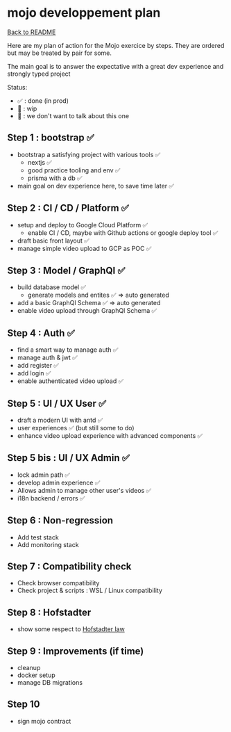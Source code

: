 # mojo developpement plan

[Back to README](./README.md)

Here are my plan of action for the Mojo exercice by steps.
They are ordered but may be treated by pair for some.

The main goal is to answer the expectative with a great dev experience and strongly typed project

Status:

- ✅ : done (in prod)
- 🚧 : wip
- 🚫 : we don't want to talk about this one

## Step 1 : bootstrap ✅

- bootstrap a satisfying project with various tools ✅
  - nextjs ✅
  - good practice tooling and env ✅
  - prisma with a db ✅
- main goal on dev experience here, to save time later ✅

## Step 2 : CI / CD / Platform ✅

- setup and deploy to Google Cloud Platform ✅
  - enable CI / CD, maybe with Github actions or google deploy tool ✅
- draft basic front layout ✅
- manage simple video upload to GCP as POC ✅

## Step 3 : Model / GraphQl ✅

- build database model ✅
  - generate models and entites ✅ => auto generated
- add a basic GraphQl Schema ✅ => auto generated
- enable video upload through GraphQl Schema ✅

## Step 4 : Auth ✅

- find a smart way to manage auth ✅
- manage auth & jwt ✅
- add register ✅
- add login ✅
- enable authenticated video upload ✅

## Step 5 : UI / UX User ✅

- draft a modern UI with antd ✅
- user experiences ✅ (but still some to do)
- enhance video upload experience with advanced components ✅

## Step 5 bis : UI / UX Admin  ✅

- lock admin path  ✅
- develop admin experience  ✅
- Allows admin to manage other user's videos  ✅
- i18n backend / errors  ✅

## Step 6 : Non-regression

- Add test stack
- Add monitoring stack

## Step 7 : Compatibility check

- Check browser compatibility
- Check project & scripts : WSL / Linux compatibility

## Step 8 : Hofstadter

- show some respect to [Hofstadter law](https://en.wikipedia.org/wiki/Hofstadter%27s_law)

## Step 9 : Improvements (if time)

- cleanup
- docker setup
- manage DB migrations


## Step 10

- sign mojo contract
